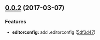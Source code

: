 <a name="0.0.2"></a>
## [0.0.2](https://github.com/SebastienElet/metapak-sebastienelet/compare/v0.0.1...v0.0.2) (2017-03-07)


### Features

* **editorconfig:** add .editorconfig ([5df3d47](https://github.com/SebastienElet/metapak-sebastienelet/commit/5df3d47))



